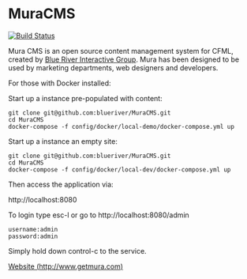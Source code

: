 # MuraCMS
[![Build Status](https://travis-ci.org/blueriver/MuraCMS.svg?branch=master "master")](https://travis-ci.org/blueriver/MuraCMS)

Mura CMS is an open source content management system for CFML, created by [Blue River Interactive Group](http://www.getmura.com). Mura has been designed to be used by marketing departments, web designers and developers.

For those with Docker installed:

Start up a instance pre-populated with content:

```
git clone git@github.com:blueriver/MuraCMS.git
cd MuraCMS
docker-compose -f config/docker/local-demo/docker-compose.yml up
```

Start up a instance an empty site:

```
git clone git@github.com:blueriver/MuraCMS.git
cd MuraCMS
docker-compose -f config/docker/local-dev/docker-compose.yml up
```

Then access the application via:

http://localhost:8080

To login type esc-l or go to http://localhost:8080/admin

```
username:admin
password:admin
```

Simply hold down control-c to the service.

[Website (http://www.getmura.com)](http://www.getmura.com)
